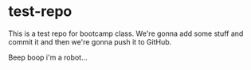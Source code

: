 # test-repo

This is a test repo for bootcamp class. We're gonna add some stuff and commit it and then we're gonna push it to GitHub.

Beep boop i'm a robot...